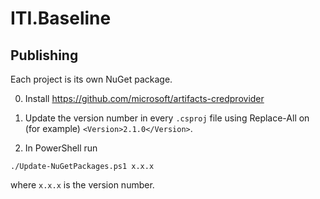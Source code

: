 # ITI.Baseline

## Publishing

Each project is its own NuGet package.

0. Install https://github.com/microsoft/artifacts-credprovider

1. Update the version number in every `.csproj` file using Replace-All on (for example) `<Version>2.1.0</Version>`.
2. In PowerShell run

```
./Update-NuGetPackages.ps1 x.x.x
```

where `x.x.x` is the version number.